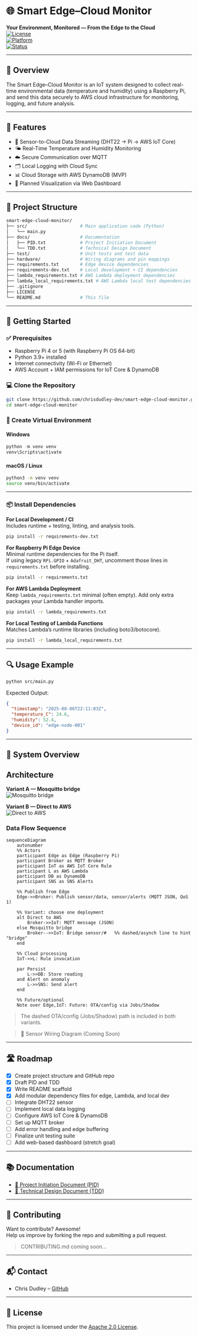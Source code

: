 # 🌐 Smart Edge–Cloud Monitor

**Your Environment, Monitored — From the Edge to the Cloud**  
[![License](https://img.shields.io/badge/license-Apache--2.0-blue)](LICENSE)  
[![Platform](https://img.shields.io/badge/platform-Raspberry%20Pi-lightgrey)]()  
[![Status](https://img.shields.io/badge/status-In%20Development-yellow)]()

---

## 📖 Overview

The Smart Edge–Cloud Monitor is an IoT system designed to collect real-time environmental data (temperature and humidity) using a Raspberry Pi, and send this data securely to AWS cloud infrastructure for monitoring, logging, and future analysis.

---

## 🌟 Features

- 📡 Sensor-to-Cloud Data Streaming (DHT22 → Pi → AWS IoT Core)
- 🌤 Real-Time Temperature and Humidity Monitoring
- ☁️ Secure Communication over MQTT
- 🗂️ Local Logging with Cloud Sync
- 📊 Cloud Storage with AWS DynamoDB (MVP)
- 📡 Planned Visualization via Web Dashboard

---

## 📁 Project Structure

```bash
smart-edge-cloud-monitor/
├── src/                    # Main application code (Python)
│   └── main.py
├── docs/                   # Documentation
│   ├── PID.txt             # Project Initiation Document
│   └── TDD.txt             # Technical Design Document
├── test/                   # Unit tests and test data
├── hardware/               # Wiring diagrams and pin mappings
├── requirements.txt        # Edge device dependencies
├── requirements-dev.txt    # Local development + CI dependencies
├── lambda_requirements.txt # AWS Lambda deployment dependencies
├── lambda_local_requirements.txt # AWS Lambda local test dependencies
├── .gitignore
├── LICENSE
└── README.md               # This file
```

---

## 🚀 Getting Started

### ✅ Prerequisites
- Raspberry Pi 4 or 5 (with Raspberry Pi OS 64-bit)
- Python 3.9+ installed
- Internet connectivity (Wi-Fi or Ethernet)
- AWS Account + IAM permissions for IoT Core & DynamoDB

### 💻 Clone the Repository
```bash
git clone https://github.com/chrisdudley-dev/smart-edge-cloud-monitor.git
cd smart-edge-cloud-monitor
```

### 🧪 Create Virtual Environment
#### Windows
```powershell
python -m venv venv
venv\Scripts\activate
```
#### macOS / Linux
```bash
python3 -m venv venv
source venv/bin/activate
```

---

### 📦 Install Dependencies

**For Local Development / CI**  
Includes runtime + testing, linting, and analysis tools.
```bash
pip install -r requirements-dev.txt
```

**For Raspberry Pi Edge Device**  
Minimal runtime dependencies for the Pi itself.  
If using legacy `RPi.GPIO` + `Adafruit_DHT`, uncomment those lines in `requirements.txt` before installing.
```bash
pip install -r requirements.txt
```

**For AWS Lambda Deployment**  
Keep `lambda_requirements.txt` minimal (often empty). Add only extra packages your Lambda handler imports.
```bash
pip install -r lambda_requirements.txt
```

**For Local Testing of Lambda Functions**  
Matches Lambda’s runtime libraries (including boto3/botocore).
```bash
pip install -r lambda_local_requirements.txt
```

---

## 🔍 Usage Example

```bash
python src/main.py
```

Expected Output:
```json
{
  "timestamp": "2025-08-06T22:11:03Z",
  "temperature_C": 24.6,
  "humidity": 52.4,
  "device_id": "edge-node-001"
}
```

---

## 🧠 System Overview

## Architecture

**Variant A — Mosquitto bridge**  
![Mosquitto bridge](docs/architecture/arch_variantA_mosquitto-bridge.png)

**Variant B — Direct to AWS**  
![Direct to AWS](docs/architecture/arch_variantB_direct-aws.png)

### Data Flow Sequence

```mermaid
sequenceDiagram
    autonumber
    %% Actors
    participant Edge as Edge (Raspberry Pi)
    participant Broker as MQTT Broker
    participant IoT as AWS IoT Core Rule
    participant L as AWS Lambda
    participant DB as DynamoDB
    participant SNS as SNS Alerts

    %% Publish from Edge
    Edge->>Broker: Publish sensor/data, sensor/alerts (MQTT JSON, QoS 1)

    %% Variant: choose one deployment
    alt Direct to AWS
        Broker->>IoT: MQTT message (JSON)
    else Mosquitto bridge
        Broker-->>IoT: Bridge sensor/#   %% dashed/asynch line to hint "bridge"
    end

    %% Cloud processing
    IoT->>L: Rule invocation

    par Persist
        L->>DB: Store reading
    and Alert on anomaly
        L->>SNS: Send alert
    end

    %% Future/optional
    Note over Edge,IoT: Future: OTA/config via Jobs/Shadow

```

> The dashed OTA/config (Jobs/Shadow) path is included in both variants.

> 📌 Sensor Wiring Diagram (Coming Soon)

---

## 🛣 Roadmap

- [x] Create project structure and GitHub repo
- [x] Draft PID and TDD
- [x] Write README scaffold
- [x] Add modular dependency files for edge, Lambda, and local dev
- [ ] Integrate DHT22 sensor
- [ ] Implement local data logging
- [ ] Configure AWS IoT Core & DynamoDB
- [ ] Set up MQTT broker
- [ ] Add error handling and edge buffering
- [ ] Finalize unit testing suite
- [ ] Add web-based dashboard (stretch goal)

---

## 📚 Documentation

- [📄 Project Initiation Document (PID)](docs/PID.txt)
- [📄 Technical Design Document (TDD)](docs/TDD.txt)

---

## 🤝 Contributing

Want to contribute? Awesome!  
Help us improve by forking the repo and submitting a pull request.

> CONTRIBUTING.md coming soon...

---

## 📬 Contact

- Chris Dudley – [GitHub](https://github.com/chrisdudley-dev)

---

## 📝 License

This project is licensed under the [Apache 2.0 License](LICENSE).
